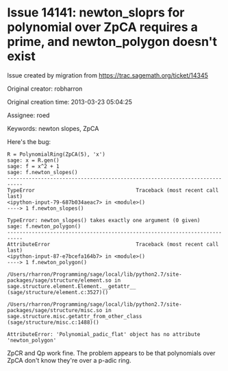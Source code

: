 # Issue 14141: newton_sloprs for polynomial over ZpCA requires a prime, and newton_polygon doesn't exist

Issue created by migration from https://trac.sagemath.org/ticket/14345

Original creator: robharron

Original creation time: 2013-03-23 05:04:25

Assignee: roed

Keywords: newton slopes, ZpCA

Here's the bug:

```
R = PolynomialRing(ZpCA(5), 'x')
sage: x = R.gen()
sage: f = x^2 + 1
sage: f.newton_slopes()
---------------------------------------------------------------------------
TypeError                                 Traceback (most recent call last)
<ipython-input-79-687b034aeac7> in <module>()
----> 1 f.newton_slopes()

TypeError: newton_slopes() takes exactly one argument (0 given)
sage: f.newton_polygon()
---------------------------------------------------------------------------
AttributeError                            Traceback (most recent call last)
<ipython-input-87-e7bcefa164b7> in <module>()
----> 1 f.newton_polygon()

/Users/rharron/Programming/sage/local/lib/python2.7/site-packages/sage/structure/element.so in sage.structure.element.Element.__getattr__ (sage/structure/element.c:3527)()

/Users/rharron/Programming/sage/local/lib/python2.7/site-packages/sage/structure/misc.so in sage.structure.misc.getattr_from_other_class (sage/structure/misc.c:1488)()

AttributeError: 'Polynomial_padic_flat' object has no attribute 'newton_polygon'
```


ZpCR and Qp work fine. The problem appears to be that polynomials over ZpCA don't know they're over a p-adic ring.
